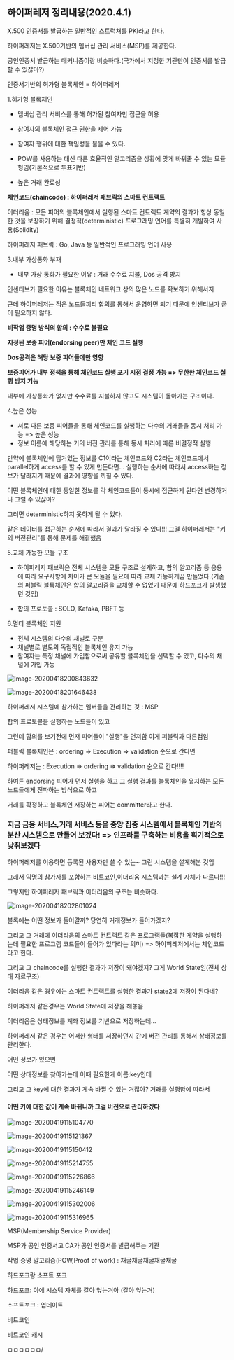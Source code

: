## 하이퍼레저 정리내용(2020.4.1)

X.500 인증서를 발급하는 일반적인 스트럭쳐를 PKI라고 한다.

하이퍼레저는 X.500기반의 멤버십 관리 서비스(MSP)를 제공한다.

공인인증서 발급하는 메커니즘이랑 비슷하다.(국가에서 지정한 기관만이 인증서를 발급할 수 있잖아?)

인증서기반의 허가형 블록체인 = 하이퍼레저



1.허가형 블록체인

- 멤버십 관리 서비스를 통해 허가된 참여자만 접근을 허용

- 참여자의 블록체인 접근 권한을 제어 가능
- 참여자 행위에 대한 책임성을 물을 수 있다.
- POW를 사용하는 대신 다른 효율적인 알고리즘을 상황에 맞게 바꿔줄 수 있는 모듈형임(기본적으로 투표기반)
- 높은 거래 완료성



**체인코드(chaincode) : 하이퍼레저 패브릭의 스마트 컨트랙트**

이더리움 : 모든 피어의 블록체인에서 실행된 스마트 컨트랙트 계약의 결과가 항상 동일한 것을 보장하기 위해 결정적(deterministic) 프로그래밍 언어를 특별히 개발하여 사용(Solidity)

하이퍼레저 패브릭 : Go, Java 등 일반적인 프로그래밍 언어 사용



3.내부 가상통화 부재

- 내부 가상 통화가 필요한 이유 : 거래 수수료 지불, Dos 공격 방지

인센티브가 필요한 이유는 블록체인 네트워크 상의 많은 노드를 확보하기 위해서지

근데 하이퍼레저는 적은 노드들끼리 합의를 통해서 운영하면 되기 때문에 인센티브가 굳이 필요하지 않다.



**비작업 증명 방식의 합의 : 수수료 불필요**

**지정된 보증 피어(endorsing peer)만 체인 코드 실행**

**Dos공격은 해당 보증 피어들에만 영향**

**보증피어가 내부 정책을 통해 체인코드 실행 포기 시점 결정 가능 => 무한한 체인코드 실행 방지 기능**



내부에 가상통화가 없지만 수수료를 지불하지 않고도 시스템이 돌아가는 구조이다.



4.높은 성능

- 서로 다른 보증 피어들을 통해 체인코드를 실행하는 다수의 거래들을 동시 처리 가능 => 높은 성능
- 정보 이름에 해당하는 키의 버전 관리를 통해 동시 처리에 따른 비결정적 실행

만약에 블록체인에 담겨있는 정보를 C1이라는 체인코드와 C2라는 체인코드에서 parallel하게 access를 할 수 있게 만든다면... 실행하는 순서에 따라서 access하는 정보가 달라지기 때문에 결과에 영향을 끼칠 수 있다.



어떤 블록체인에 대한 동일한 정보를 각 체인코드들이 동시에 접근하게 된다면 변경하거나 그럴 수 있잖아?

그러면 deterministic하지 못하게 될 수 있다.

같은 데이터를 접근하는 순서에 따라서 결과가 달라질 수 있다!!! 그걸 하이퍼레저는 "키의 버전관리"를 통해 문제를 해결했음



5.교체 가능한 모듈 구조

- 하이퍼레저 패브릭은 전체 시스템을 모듈 구조로 설계하고, 합의 알고리즘 등 응용에 따라 요구사항에 차이가 큰 모듈을 필요에 따라 교체 가능하게끔 만들었다.(기존의 퍼블릭 블록체인은 합의 알고리즘을 교체할 수 없었기 때문에 하드포크가 발생했던 것임)

- 합의 프로토콜 : SOLO, Kafaka, PBFT 등

  

6.멀티 블록체인 지원

- 전체 시스템의 다수의 채널로 구분
- 채널별로 별도의 독립적인 블록체인 유지 가능
- 참여자는 특정 채널에 가입함으로써 공유할 블록체인을 선택할 수 있고, 다수의 채널에 가입 가능

![image-20200418200843632](C:\Users\KAUstar\AppData\Roaming\Typora\typora-user-images\image-20200418200843632.png)

![image-20200418201646438](C:\Users\KAUstar\AppData\Roaming\Typora\typora-user-images\image-20200418201646438.png)

하이퍼레저 시스템에 참가하는 멤버들을 관리하는 것 : MSP

합의 프로토콜을 실행하는 노드들이 있고

그런데 합의를 보기전에 먼저 피어들이 "실행"을 먼저함 이게 퍼블릭과 다른점임

퍼블릭 블록체인은 : ordering  => Execution => validation 순으로 간다면

하이퍼레저는 : Execution => ordering => validation 순으로 간다!!!!



하여튼 endorsing 피어가 먼저 실행을 하고 그 실행 결과를 블록체인을 유지하는 모든 노드들에게 전파하는 방식으로 하고 

거래를 확정하고 블록체인 저장하는 피어는 committer라고 한다.



### 지금 금융 서비스,거래 서비스 등을 중앙 집중 시스템에서 블록체인 기반의 분산 시스템으로 만들어 보겠다!  => 인프라를 구축하는 비용을 획기적으로 낮춰보겠다



하이퍼레저를 이용하면 등록된 사용자만 쓸 수 있는~ 그런 시스템을 설계해본 것임

그래서 익명의 참가자를 포함하는 비트코인,이더리움 시스템과는 설계 자체가 다르다!!!



그렇지만 하이퍼레저 패브릭과 이더리움의 구조는 비슷하다.

![image-20200418202801024](C:\Users\KAUstar\AppData\Roaming\Typora\typora-user-images\image-20200418202801024.png)

블록에는 어떤 정보가 들어갈까? 당연히 거래정보가 들어가겠지? 

그리고 그 거래에 이더리움의 스마트 컨트랙트 같은 프로그램들(복잡한 계약을 실행하는데 필요한 프로그램 코드들이 들어가 있다라는 의미) => 하이퍼레저에서는 체인코드라고 한다.



그리고 그 chaincode를 실행한 결과가 저장이 돼야겠지? 그게 World State임(전체 상태 자료구조)

이더리움 같은 경우에는 스마트 컨트랙트를 실행한 결과가 state2에 저장이 된다네?

하이퍼레저 같은경우는 World State에 저장을 해놓음



이더리움은 상태정보를 계좌 정보를 기반으로 저장하는데...



하이퍼레저 같은 경우는 어떠한 형태를 저장하던지 간에 버전 관리를 통해서 상태정보를 관리한다.



어떤 정보가 있으면

어떤 상태정보를 찾아가는데 이때 필요한게 이름:key인데 

그리고 그 key에 대한 결과가 계속 바뀔 수 있는 거잖아? 거래를 실행함에 따라서



#### 어떤 키에 대한 값이 계속 바뀌니까 그걸 버전으로 관리하겠다





![image-20200419115104770](C:\Users\KAUstar\AppData\Roaming\Typora\typora-user-images\image-20200419115104770.png)

![image-20200419115121367](C:\Users\KAUstar\AppData\Roaming\Typora\typora-user-images\image-20200419115121367.png)

![image-20200419115150412](C:\Users\KAUstar\AppData\Roaming\Typora\typora-user-images\image-20200419115150412.png)

![image-20200419115214755](C:\Users\KAUstar\AppData\Roaming\Typora\typora-user-images\image-20200419115214755.png)

![image-20200419115226866](C:\Users\KAUstar\AppData\Roaming\Typora\typora-user-images\image-20200419115226866.png)

![image-20200419115246149](C:\Users\KAUstar\AppData\Roaming\Typora\typora-user-images\image-20200419115246149.png)

![image-20200419115302006](C:\Users\KAUstar\AppData\Roaming\Typora\typora-user-images\image-20200419115302006.png)

![image-20200419115316965](C:\Users\KAUstar\AppData\Roaming\Typora\typora-user-images\image-20200419115316965.png)







MSP(Membership Service Provider)

MSP가 공인 인증서고 CA가 공인 인증서를 발급해주는 기관



작업 증명 알고리즘(POW,Proof of work) : 채굴채굴채굴채굴채굴



하드포크랑 소프트 포크



하드포크: 아예 시스템 자체를 갈아 엎는거야 (갈아 엎는거)

소프트포크 : 업데이트



비트코인

비트코인 캐시



ㅁㅁㅁㅁㅁㅁ/



